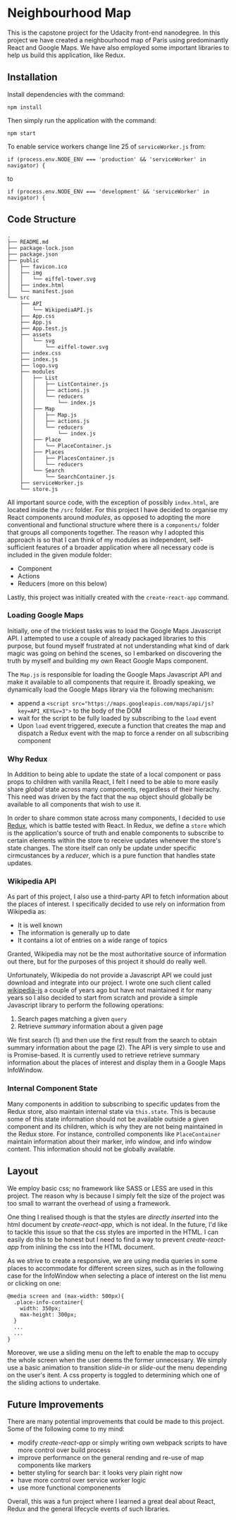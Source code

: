# Neighbourhood Map

This is the capstone project for the Udacity front-end nanodegree. In this project we have created a neighbourhood map of Paris using
predominantly React and Google Maps. We have also employed some important libraries to help us build this application, like Redux.

## Installation

Install dependencies with the command:

```
npm install
```

Then simply run the application with the command:

```
npm start
```

To enable service workers change line 25 of `serviceWorker.js` from:
```
if (process.env.NODE_ENV === 'production' && 'serviceWorker' in navigator) {
```

to

```
if (process.env.NODE_ENV === 'development' && 'serviceWorker' in navigator) {
```

## Code Structure

```
.
├── README.md
├── package-lock.json
├── package.json
├── public
│   ├── favicon.ico
│   ├── img
│   │   └── eiffel-tower.svg
│   ├── index.html
│   └── manifest.json
└── src
    ├── API
    │   └── WikipediaAPI.js
    ├── App.css
    ├── App.js
    ├── App.test.js
    ├── assets
    │   └── svg
    │       └── eiffel-tower.svg
    ├── index.css
    ├── index.js
    ├── logo.svg
    ├── modules
    │   ├── List
    │   │   ├── ListContainer.js
    │   │   ├── actions.js
    │   │   └── reducers
    │   │       └── index.js
    │   ├── Map
    │   │   ├── Map.js
    │   │   ├── actions.js
    │   │   └── reducers
    │   │       └── index.js
    │   ├── Place
    │   │   └── PlaceContainer.js
    │   ├── Places
    │   │   ├── PlacesContainer.js
    │   │   └── reducers
    │   └── Search
    │       └── SearchContainer.js
    ├── serviceWorker.js
    └── store.js
```

All important source code, with the exception of possibly `index.html`, are located inside the `/src` folder. For this project I have decided to organise my React components
around _modules_, as opposed to adopting the more conventional and functional structure where there is a `components/` folder that groups all components together.
The reason why I adopted this approach is so that I can think of my modules as independent, self-sufficient features of a broader application where all necessary code
is included in the given module folder:
* Component
* Actions
* Reducers (more on this below)

Lastly, this project was initially created with the `create-react-app` command.

### Loading Google Maps

Initially, one of the trickiest tasks was to load the Google Maps Javascript API. I attempted to use a couple of already packaged libraries to this purpose, but found myself
frustrated at not understanding what kind of dark magic was going on behind the scenes, so I embarked on discovering the truth by myself and building my own
React Google Maps component.

The `Map.js` is responsible for loading the Google Maps Javascript API and make it available to all components that require it. Broadly speaking, we dynamically load the Google Maps
library via the following mechanism:
* append a `<script src="https://maps.googleapis.com/maps/api/js?key=API_KEY&v=3">` to the body of the DOM
* wait for the script to be fully loaded by subscribing to the `load` event
* Upon `load` event triggered, execute a function that creates the map and dispatch a Redux event with the map to force a render on all subscribing component

### Why Redux

In Addition to being able to update the state of a local component or pass props to children with vanilla React, I felt I need to be able to more easily share _global_ state
across many components, regardless of their hierachy. This need was driven by the fact that the `map` object should globally be available to all components that wish to use it.

In order to share common state across many components, I decided to use [Redux](https://redux.js.org/), which is battle tested with React. In Redux, we define a `store` which is the application's source
of truth and enable components to subscribe to certain elements within the store to receive updates whenever the store's state changes. The store itself can only be update under
specific cirmcustances by a _reducer_, which is a pure function that handles state updates.



### Wikipedia API

As part of this project, I also use a third-party API to fetch information about the places of interest. I specifically decided to use rely on information from Wikipedia as:
* It is well known
* The information is generally up to date
* It contains a lot of entries on a wide range of topics

Granted, Wikipedia may not be the most authoritative source of information out there, but for the purposes of this project it should do really well.


Unfortunately, Wikipedia do not provide a Javascript API we could just download and integrate into our project.
I wrote one such client called [wikipedia-js](https://github.com/kenshiro-o/wikipedia-js) a couple of years ago but have not maintained
it for many years so I also decided to start from scratch and provide a simple Javascript library to perform the following operations:
1. Search pages matching a given `query`
2. Retrieve _summary_ information about a given page

We first search (1) and then use the first result from the search to obtain summary information about the page (2). The API is very simple to use and is Promise-based.
It is currently used to retrieve retrieve summary information about the places of interest and display them in a Google Maps InfoWindow.


### Internal Component State

Many components in addition to subscribing to specific updates from the Redux store, also maintain internal state via `this.state`. This is because some of this state
information should not be available outside a given component and its children, which is why they are not being maintained in the Redux store.
For instance, controlled components like `PlaceContainer` maintain information about their marker, info window, and info window content.
This information should not be globally available.



## Layout


We employ basic css; no framework like SASS or LESS are used in this project. The
reason why is because I simply felt the size of the project was too small to warrant
the overhead of using a framework.

One thing I realised though is that the styles are _directly inserted_ into the html
document by _create-react-app_, which is not ideal. In the future, I'd like to
tackle this issue so that the css styles are imported in the HTML. I can easily do
this to be honest but I need to find a way to prevent _create-react-app_ from
inlining the css into the HTML document.

As we strive to create a responsive, we are using media queries in some places to
accommodate for different screen sizes, such as in the following case for the
InfoWindow when selecting a place of interest on the list menu or clicking on one:

```
@media screen and (max-width: 500px){
  .place-info-container{
    width: 350px;
    max-height: 300px;
  }
  ...
  ...
}
```


Moreover, we use a sliding menu on the left to enable the map to occupy the whole
screen when the user deems the former unnecessary. We simply use a basic animation to
transition _slide-in_ or _slide-out_ the menu depending on the user's itent. A css
property is toggled to determining which one of the sliding actions to undertake.


## Future Improvements

There are many potential improvements that could be made to this project. Some of
the following come to my mind:
* modify _create-react-app_ or simply writing own webpack scripts to have more control over build process
* improve performance on the general rending and re-use of map components like markers
* better styling for search bar: it looks very plain right now
* have more control over service worker logic
* use more functional componenents


Overall, this was a fun project where I learned a great deal about React, Redux and the general lifecycle events of such libraries.

